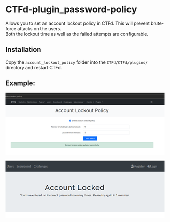 # CTFd-plugin_password-policy
Allows you to set an account lockout policy in CTFd. This will prevent brute-force attacks on the users.   
Both the lockout time as well as the failed attempts are configurable.

## Installation
Copy the `account_lockout_policy` folder into the `CTFd/CTFd/plugins/` directory and restart CTFd.

## Example:
![](images/Set_the_policy.png)


![](images/account_locked.png)
